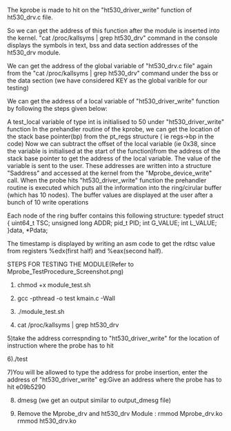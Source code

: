 
The kprobe is made to hit on the "ht530_driver_write" function of ht530_drv.c file.

So we can get the address of this function after the module is inserted into the kernel. "cat /proc/kallsyms | grep ht530_drv" command in the console displays the symbols in text, bss and data section addresses of the ht530_drv module.

We can get the address of the global variable of "ht530_drv.c file" again from the "cat /proc/kallsyms | grep ht530_drv" command under the bss or the data section (we have considered KEY as the global varible for our testing)

We can get the address of a local variable of "ht530_driver_write" function by following the steps given below:

A test_local variable of type int is initialised to 50 under "ht530_driver_write" function
In the prehandler routine of the kprobe, we can get the location of the stack base pointer(bp) from the pt_regs structure ( ie regs->bp in the code)
Now we can subtract the offset of the local variable (ie 0x38, since the variable is initialised at the start of the function)from the address of the stack base pointer to get the address of the local variable.
The value of the variable is sent to the user.
These addresses are written into a structure "Saddress" and accessed at the kernel from the "Mprobe_device_write" call. When the probe hits "ht530_driver_write" function the prehandler routine is executed which puts all the information into the ring/cirular buffer (which has 10 nodes). The buffer values are displayed at the user after a bunch of 10 write operations

Each node of the ring buffer contains this following structure: typedef struct { uint64_t TSC; unsigned long ADDR; pid_t PID; int G_VALUE; int L_VALUE; }data, *Pdata;

The timestamp is displayed by writing an asm code to get the rdtsc value from registers %edx(first half) and %eax(second half).

STEPS FOR TESTING THE MODULE(Refer to Mprobe_TestProcedure_Screenshot.png)

1) chmod +x module_test.sh

2) gcc -pthread -o test kmain.c -Wall

3) ./module_test.sh

4) cat /proc/kallsyms | grep ht530_drv

5)take the address correspnding to "ht530_driver_write" for the location of instruction where the probe has to hit

6)./test

7)You will be allowed to type the address for probe insertion, enter the address of "ht530_driver_write" eg:Give an address where the probe has to hit e09b5290

8) dmesg (we get an output similar to output_dmesg file)

9) Remove the Mprobe_drv and ht530_drv Module : rmmod Mprobe_drv.ko rmmod ht530_drv.ko
